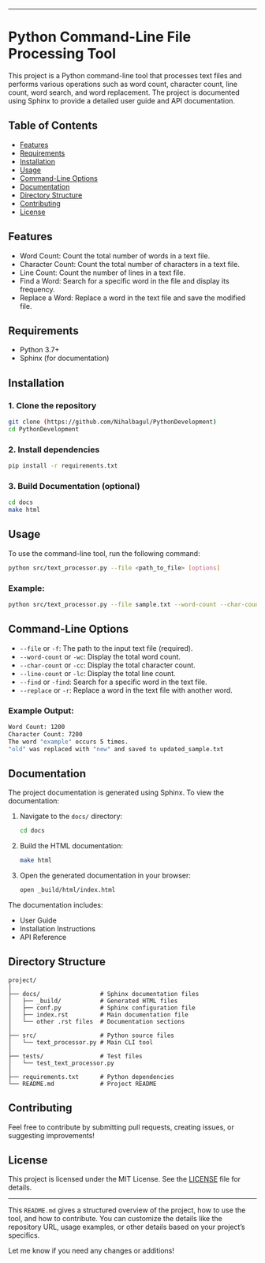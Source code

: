 
---

# Python Command-Line File Processing Tool

This project is a Python command-line tool that processes text files and performs various operations such as word count, character count, line count, word search, and word replacement. The project is documented using Sphinx to provide a detailed user guide and API documentation.

## Table of Contents

- [Features](#features)
- [Requirements](#requirements)
- [Installation](#installation)
- [Usage](#usage)
- [Command-Line Options](#command-line-options)
- [Documentation](#documentation)
- [Directory Structure](#directory-structure)
- [Contributing](#contributing)
- [License](#license)

## Features

- Word Count: Count the total number of words in a text file.
- Character Count: Count the total number of characters in a text file.
- Line Count: Count the number of lines in a text file.
- Find a Word: Search for a specific word in the file and display its frequency.
- Replace a Word: Replace a word in the text file and save the modified file.

## Requirements

- Python 3.7+
- Sphinx (for documentation)

## Installation

### 1. Clone the repository
```bash
git clone (https://github.com/Nihalbagul/PythonDevelopment)
cd PythonDevelopment
```

### 2. Install dependencies
```bash
pip install -r requirements.txt
```

### 3. Build Documentation (optional)
```bash
cd docs
make html
```

## Usage

To use the command-line tool, run the following command:
```bash
python src/text_processor.py --file <path_to_file> [options]
```

### Example:
```bash
python src/text_processor.py --file sample.txt --word-count --char-count --find "example" --replace "old" "new"
```

## Command-Line Options

- `--file` or `-f`: The path to the input text file (required).
- `--word-count` or `-wc`: Display the total word count.
- `--char-count` or `-cc`: Display the total character count.
- `--line-count` or `-lc`: Display the total line count.
- `--find` or `-find`: Search for a specific word in the text file.
- `--replace` or `-r`: Replace a word in the text file with another word.

### Example Output:
```bash
Word Count: 1200
Character Count: 7200
The word "example" occurs 5 times.
"old" was replaced with "new" and saved to updated_sample.txt
```

## Documentation

The project documentation is generated using Sphinx. To view the documentation:

1. Navigate to the `docs/` directory:
   ```bash
   cd docs
   ```

2. Build the HTML documentation:
   ```bash
   make html
   ```

3. Open the generated documentation in your browser:
   ```bash
   open _build/html/index.html
   ```

The documentation includes:
- User Guide
- Installation Instructions
- API Reference

## Directory Structure

```
project/
│
├── docs/                 # Sphinx documentation files
│   ├── _build/           # Generated HTML files
│   ├── conf.py           # Sphinx configuration file
│   ├── index.rst         # Main documentation file
│   └── other .rst files  # Documentation sections
│
├── src/                  # Python source files
│   └── text_processor.py # Main CLI tool
│
├── tests/                # Test files
│   └── test_text_processor.py
│
├── requirements.txt      # Python dependencies
└── README.md             # Project README
```

## Contributing

Feel free to contribute by submitting pull requests, creating issues, or suggesting improvements!

## License

This project is licensed under the MIT License. See the [LICENSE](LICENSE) file for details.

---

This `README.md` gives a structured overview of the project, how to use the tool, and how to contribute. You can customize the details like the repository URL, usage examples, or other details based on your project’s specifics.

Let me know if you need any changes or additions!
